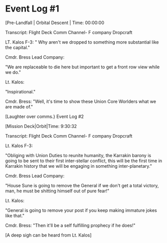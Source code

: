# Event Log #1
[Pre-Landfall | Orbital Descent | Time: 00:00:00

Transcript: Flight Deck Comm Channel- F company Dropcraft

LT. Kalos F-3:
"
Why aren't we dropped to something more substantial like the capital."

Cmdr. Bress Lead Company:

"We are replaceable to die here but important to get a front row view while we do."

Lt. Kalos:

"Inspirational."

Cmdr. Bress:
"Well, it's time to show these Union Core Worlders what we are made of."

[Laughter over comms.}
Event Log #2 

[Mission Deck|Orbit|Time: 9:30:32

Transcript: Flight Deck Comm Channel- F company Dropcraft

Lt. Kalos F-3:

"Obliging with Union Duties to reunite humanity, the Karrakin barony is going to be sent to their first inter-stellar conflict, this will be the first time in Karrakin history that we will be engaging in something inter-planetary."


Cmdr. Bress Lead Company:

"House Sune is going to remove the General if we don't get a total victory, man, he must be shitting himself out of pure fear!"

Lt. Kalos:

"General is going to remove your post if you keep making immature jokes like that."

Cmdr. Bress:
"Then it'll be a self fulfilling prophecy if he does!"

[A deep sigh can be heard from Lt. Kalos]
